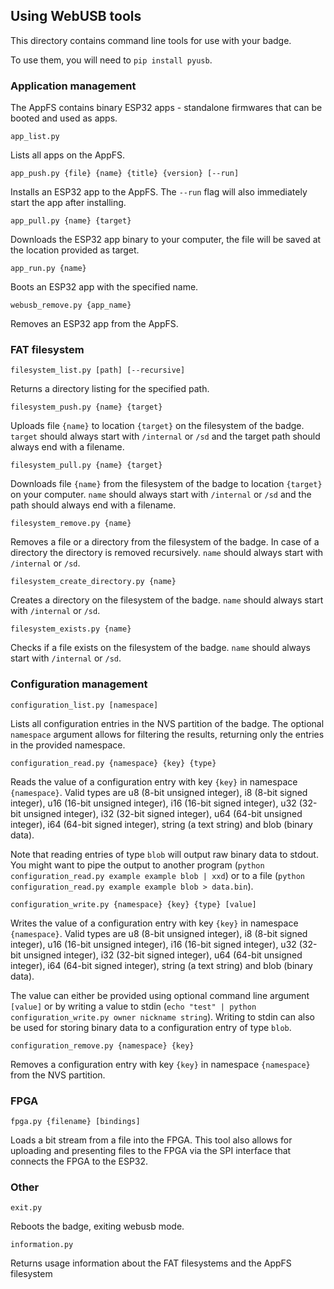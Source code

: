 ## Using WebUSB tools
This directory contains command line tools for use with your badge.

To use them, you will need to `pip install pyusb`.

### Application management
The AppFS contains binary ESP32 apps - standalone firmwares that can be booted and used as apps.

`app_list.py`

Lists all apps on the AppFS.

`app_push.py {file} {name} {title} {version} [--run]`

Installs an ESP32 app to the AppFS.
The `--run` flag will also immediately start the app after installing.

`app_pull.py {name} {target}`

Downloads the ESP32 app binary to your computer, the file will be saved at the location provided as target.

`app_run.py {name}`

Boots an ESP32 app with the specified name.

`webusb_remove.py {app_name}`

Removes an ESP32 app from the AppFS.

### FAT filesystem
`filesystem_list.py [path] [--recursive]`

Returns a directory listing for the specified path.

`filesystem_push.py {name} {target}`

Uploads file `{name}` to location `{target}` on the filesystem of the badge.
`target` should always start with `/internal` or `/sd` and the target path should always end with a filename.

`filesystem_pull.py {name} {target}`

Downloads file `{name}` from the filesystem of the badge to location `{target}` on your computer.
`name` should always start with `/internal` or `/sd` and the path should always end with a filename.

`filesystem_remove.py {name}`

Removes a file or a directory from the filesystem of the badge. In case of a directory the directory is removed recursively.
`name` should always start with `/internal` or `/sd`.

`filesystem_create_directory.py {name}`

Creates a directory on the filesystem of the badge.
`name` should always start with `/internal` or `/sd`.

`filesystem_exists.py {name}`

Checks if a file exists on the filesystem of the badge.
`name` should always start with `/internal` or `/sd`.

### Configuration management

`configuration_list.py [namespace]`

Lists all configuration entries in the NVS partition of the badge. The optional `namespace` argument allows for filtering the results, returning only the entries in the provided namespace.

`configuration_read.py {namespace} {key} {type}`

Reads the value of a configuration entry with key `{key}` in namespace `{namespace}`. Valid types are u8 (8-bit unsigned integer), i8 (8-bit signed integer), u16 (16-bit unsigned integer), i16 (16-bit signed integer), u32 (32-bit unsigned integer), i32 (32-bit signed integer), u64 (64-bit unsigned integer), i64 (64-bit signed integer), string (a text string) and blob (binary data).

Note that reading entries of type `blob` will output raw binary data to stdout. You might want to pipe the output to another program (`python configuration_read.py example example blob | xxd`) or to a file (`python configuration_read.py example example blob > data.bin`).

`configuration_write.py {namespace} {key} {type} [value]`

Writes the value of a configuration entry with key `{key}` in namespace `{namespace}`. Valid types are u8 (8-bit unsigned integer), i8 (8-bit signed integer), u16 (16-bit unsigned integer), i16 (16-bit signed integer), u32 (32-bit unsigned integer), i32 (32-bit signed integer), u64 (64-bit unsigned integer), i64 (64-bit signed integer), string (a text string) and blob (binary data).

The value can either be provided using optional command line argument `[value]` or by writing a value to stdin (`echo "test" | python configuration_write.py owner nickname string`). Writing to stdin can also be used for storing binary data to a configuration entry of type `blob`.

`configuration_remove.py {namespace} {key}`

Removes a configuration entry with key `{key}` in namespace `{namespace}` from the NVS partition.

### FPGA
`fpga.py {filename} [bindings]`

Loads a bit stream from a file into the FPGA. This tool also allows for uploading and presenting files to the FPGA via the SPI interface that connects the FPGA to the ESP32.

### Other
`exit.py`

Reboots the badge, exiting webusb mode.

`information.py`

Returns usage information about the FAT filesystems and the AppFS filesystem
